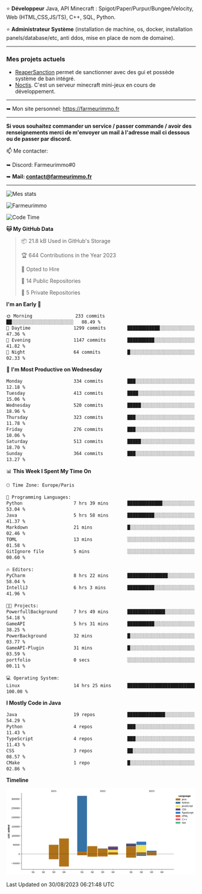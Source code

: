 ⭐ **Développeur** Java, API Minecraft : Spigot/Paper/Purpur/Bungee/Velocity, Web (HTML,CSS,JS/TS), C++, SQL, Python.

⭐ **Administrateur Système** (installation de machine, os, docker, installation panels/database/etc, anti ddos, mise en place de nom de domaine).

---

### Mes projets actuels
- [ReaperSanction](https://www.spigotmc.org/resources/reapersanction.89580/) permet de sanctionner avec des gui et possède système de ban intégré.
- [Noctis](https://discord.gg/ydRurvUJ8U). C'est un serveur minecraft mini-jeux en cours de développement.

---

➥ Mon site personnel: https://farmeurimmo.fr

---

**Si vous souhaitez commander un service / passer commande / avoir des renseignements merci de m'envoyer un mail à l'adresse mail ci dessous ou de passer par discord.**

📫 Me contacter:
 
   ➥ Discord: Farmeurimmo#0
   
   ➥ **Mail: contact@farmeurimmo.fr**

---

![Mes stats](https://github-readme-stats.farmeurimmo.fr/api?username=Farmeurimmo&count_private=true&show_icons=true&theme=radical)

<img src="https://komarev.com/ghpvc/?username=Farmeurimmo" alt="Farmeurimmo" />

<!--START_SECTION:waka-->
![Code Time](http://img.shields.io/badge/Code%20Time-888%20hrs%2047%20mins-blue)

**🐱 My GitHub Data** 

> 📦 21.8 kB Used in GitHub's Storage 
 > 
> 🏆 644 Contributions in the Year 2023
 > 
> 💼 Opted to Hire
 > 
> 📜 14 Public Repositories 
 > 
> 🔑 5 Private Repositories 
 > 
**I'm an Early 🐤** 

```text
🌞 Morning                233 commits         ██░░░░░░░░░░░░░░░░░░░░░░░   08.49 % 
🌆 Daytime                1299 commits        ████████████░░░░░░░░░░░░░   47.36 % 
🌃 Evening                1147 commits        ██████████░░░░░░░░░░░░░░░   41.82 % 
🌙 Night                  64 commits          █░░░░░░░░░░░░░░░░░░░░░░░░   02.33 % 
```
📅 **I'm Most Productive on Wednesday** 

```text
Monday                   334 commits         ███░░░░░░░░░░░░░░░░░░░░░░   12.18 % 
Tuesday                  413 commits         ████░░░░░░░░░░░░░░░░░░░░░   15.06 % 
Wednesday                520 commits         █████░░░░░░░░░░░░░░░░░░░░   18.96 % 
Thursday                 323 commits         ███░░░░░░░░░░░░░░░░░░░░░░   11.78 % 
Friday                   276 commits         ███░░░░░░░░░░░░░░░░░░░░░░   10.06 % 
Saturday                 513 commits         █████░░░░░░░░░░░░░░░░░░░░   18.70 % 
Sunday                   364 commits         ███░░░░░░░░░░░░░░░░░░░░░░   13.27 % 
```


📊 **This Week I Spent My Time On** 

```text
🕑︎ Time Zone: Europe/Paris

💬 Programming Languages: 
Python                   7 hrs 39 mins       █████████████░░░░░░░░░░░░   53.04 % 
Java                     5 hrs 58 mins       ██████████░░░░░░░░░░░░░░░   41.37 % 
Markdown                 21 mins             █░░░░░░░░░░░░░░░░░░░░░░░░   02.46 % 
TOML                     13 mins             ░░░░░░░░░░░░░░░░░░░░░░░░░   01.58 % 
GitIgnore file           5 mins              ░░░░░░░░░░░░░░░░░░░░░░░░░   00.60 % 

🔥 Editors: 
PyCharm                  8 hrs 22 mins       ███████████████░░░░░░░░░░   58.04 % 
IntelliJ                 6 hrs 3 mins        ██████████░░░░░░░░░░░░░░░   41.96 % 

🐱‍💻 Projects: 
PowerfullBackground      7 hrs 49 mins       ██████████████░░░░░░░░░░░   54.18 % 
GameAPI                  5 hrs 31 mins       ██████████░░░░░░░░░░░░░░░   38.25 % 
PowerBackground          32 mins             █░░░░░░░░░░░░░░░░░░░░░░░░   03.77 % 
GameAPI-Plugin           31 mins             █░░░░░░░░░░░░░░░░░░░░░░░░   03.59 % 
portfolio                0 secs              ░░░░░░░░░░░░░░░░░░░░░░░░░   00.11 % 

💻 Operating System: 
Linux                    14 hrs 25 mins      █████████████████████████   100.00 % 
```

**I Mostly Code in Java** 

```text
Java                     19 repos            ██████████████░░░░░░░░░░░   54.29 % 
Python                   4 repos             ███░░░░░░░░░░░░░░░░░░░░░░   11.43 % 
TypeScript               4 repos             ███░░░░░░░░░░░░░░░░░░░░░░   11.43 % 
CSS                      3 repos             ██░░░░░░░░░░░░░░░░░░░░░░░   08.57 % 
CMake                    1 repo              █░░░░░░░░░░░░░░░░░░░░░░░░   02.86 % 
```



**Timeline**

![Lines of Code chart](https://raw.githubusercontent.com/Farmeurimmo/Farmeurimmo/main/assets/bar_graph.png)


 Last Updated on 30/08/2023 06:21:48 UTC
<!--END_SECTION:waka-->
